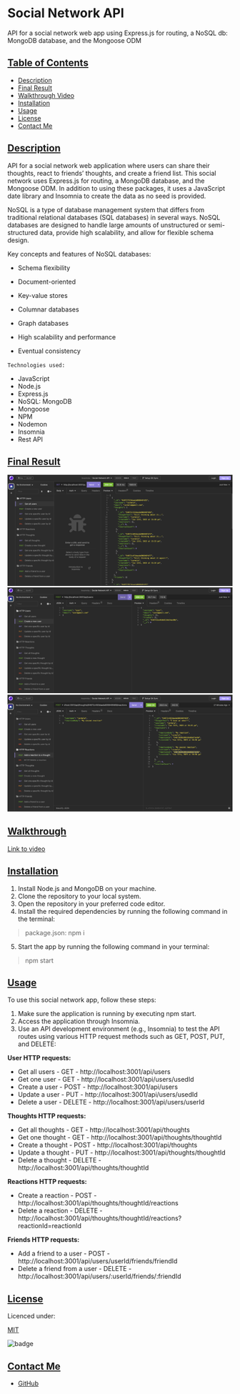 # Social Network API
API for a social network web app using Express.js for routing, a NoSQL db: MongoDB database, and the Mongoose ODM

## [Table of Contents](#table-of-contents)

- [Description](#description)
- [Final Result](#final-result)
- [Walkthrough Video](#walkthrough)
- [Installation](#installation)
- [Usage](#usage)
- [License](#license)
- [Contact Me](#contact)

## [Description](#table-of-contents)

API for a social network web application where users can share their thoughts, react to friends’ thoughts, and create a friend list. This social network uses Express.js for routing, a MongoDB database, and the Mongoose ODM. In addition to using these packages, it uses a JavaScript date library and Insomnia to create the data as no seed is provided.

NoSQL is a type of database management system that differs from traditional relational databases (SQL databases) in several ways. NoSQL databases are designed to handle large amounts of unstructured or semi-structured data, provide high scalability, and allow for flexible schema design.

Key concepts and features of NoSQL databases:

- Schema flexibility

- Document-oriented

- Key-value stores

- Columnar databases

- Graph databases

- High scalability and performance

- Eventual consistency


`Technologies used:`

- JavaScript
- Node.js
- Express.js
- NoSQL: MongoDB
- Mongoose
- NPM
- Nodemon
- Insomnia
- Rest API

## [Final Result](#table-of-contents)

![get-all-users](assets/get-all-users.png)
![create-new-user](assets/create-new-user.png)
![add-reaction](assets/add-reaction.png)


## [Walkthrough](#walkthrough)

[Link to video]()

## [Installation](#installation)

1. Install Node.js and MongoDB on your machine.
2. Clone the repository to your local system.
3. Open the repository in your preferred code editor.
4. Install the required dependencies by running the following command in the terminal:

> package.json: npm i

5. Start the app by running the following command in your terminal: 

> npm start

## [Usage](#table-of-contents)

To use this social network app, follow these steps:

1. Make sure the application is running by executing npm start.
2. Access the application through Insomnia.
3. Use an API development environment (e.g., Insomnia) to test the API routes using various HTTP request methods such as GET, POST, PUT, and DELETE:

<b>User HTTP requests: </b>

- Get all  users - GET - http://localhost:3001/api/users
- Get one user - GET - http://localhost:3001/api/users/usedId
- Create a user - POST - http://localhost:3001/api/users
- Update a user - PUT - http://localhost:3001/api/users/usedId
- Delete a user - DELETE - http://localhost:3001/api/users/userId

<b>Thoughts HTTP requests: </b>

- Get all  thoughts - GET - http://localhost:3001/api/thoughts
- Get one thought - GET - http://localhost:3001/api/thoughts/thoughtId
- Create a thought - POST - http://localhost:3001/api/thoughts
- Update a thought - PUT - http://localhost:3001/api/thoughts/thoughtId
- Delete a thought - DELETE - http://localhost:3001/api/thoughts/thoughtId

<b>Reactions HTTP requests: </b>

- Create a reaction - POST - http://localhost:3001/api/thoughts/thoughtId/reactions
- Delete a reaction - DELETE - http://localhost:3001/api/thoughts/thoughtId/reactions?reactionId=reactionId

<b>Friends HTTP requests: </b>

- Add a friend to a user - POST - http://localhost:3001/api/users/userId/friends/friendId
- Delete a friend from a user - DELETE - http://localhost:3001/api/users/:userId/friends/:friendId




## [License](#table-of-contents)

Licenced under:

[MIT](https://choosealicense.com/licenses/MIT)

![badge](https://img.shields.io/badge/license-MIT-green>)


## [Contact Me](#table-of-contents)

- [GitHub](https://github.com/cdrcar)

